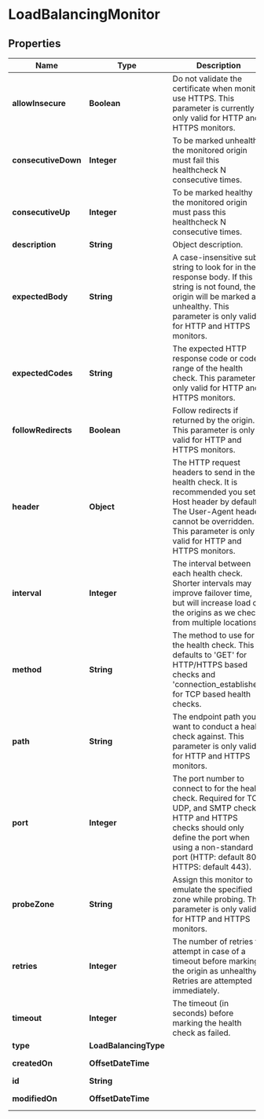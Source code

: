 

# LoadBalancingMonitor


## Properties

| Name | Type | Description | Notes |
|------------ | ------------- | ------------- | -------------|
|**allowInsecure** | **Boolean** | Do not validate the certificate when monitor use HTTPS. This parameter is currently only valid for HTTP and HTTPS monitors. |  [optional] |
|**consecutiveDown** | **Integer** | To be marked unhealthy the monitored origin must fail this healthcheck N consecutive times. |  [optional] |
|**consecutiveUp** | **Integer** | To be marked healthy the monitored origin must pass this healthcheck N consecutive times. |  [optional] |
|**description** | **String** | Object description. |  [optional] |
|**expectedBody** | **String** | A case-insensitive sub-string to look for in the response body. If this string is not found, the origin will be marked as unhealthy. This parameter is only valid for HTTP and HTTPS monitors. |  [optional] |
|**expectedCodes** | **String** | The expected HTTP response code or code range of the health check. This parameter is only valid for HTTP and HTTPS monitors. |  [optional] |
|**followRedirects** | **Boolean** | Follow redirects if returned by the origin. This parameter is only valid for HTTP and HTTPS monitors. |  [optional] |
|**header** | **Object** | The HTTP request headers to send in the health check. It is recommended you set a Host header by default. The User-Agent header cannot be overridden. This parameter is only valid for HTTP and HTTPS monitors. |  [optional] |
|**interval** | **Integer** | The interval between each health check. Shorter intervals may improve failover time, but will increase load on the origins as we check from multiple locations. |  [optional] |
|**method** | **String** | The method to use for the health check. This defaults to &#39;GET&#39; for HTTP/HTTPS based checks and &#39;connection_established&#39; for TCP based health checks. |  [optional] |
|**path** | **String** | The endpoint path you want to conduct a health check against. This parameter is only valid for HTTP and HTTPS monitors. |  [optional] |
|**port** | **Integer** | The port number to connect to for the health check. Required for TCP, UDP, and SMTP checks. HTTP and HTTPS checks should only define the port when using a non-standard port (HTTP: default 80, HTTPS: default 443). |  [optional] |
|**probeZone** | **String** | Assign this monitor to emulate the specified zone while probing. This parameter is only valid for HTTP and HTTPS monitors. |  [optional] |
|**retries** | **Integer** | The number of retries to attempt in case of a timeout before marking the origin as unhealthy. Retries are attempted immediately. |  [optional] |
|**timeout** | **Integer** | The timeout (in seconds) before marking the health check as failed. |  [optional] |
|**type** | **LoadBalancingType** |  |  [optional] |
|**createdOn** | **OffsetDateTime** |  |  [optional] [readonly] |
|**id** | **String** |  |  [optional] |
|**modifiedOn** | **OffsetDateTime** |  |  [optional] [readonly] |



